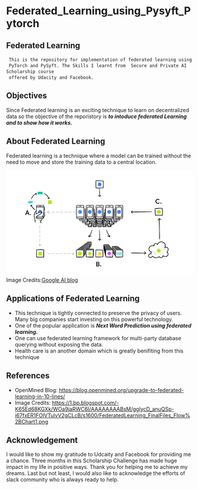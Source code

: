# Federated_Learning_using_Pysyft_Pytorch

## Federated Learning 
     This is the repository for implementation of federated learning using 
     PyTorch and PySyft. The Skills I learnt from  Secure and Private AI Scholarship course
     offered by Udacity and Facebook.
     
## Objectives 

Since Federated learning is an exciting technique to learn on decentralized data so the objective of the reporistory is ***to intoduce federated Learning and to show how it works.***

## About Federated Learning

Federated learning is a technique where a model can be trained without the need to move and store the training data to a central location.

![FederatedLearning](https://github.com/JauraSeerat/Federated_Learning_using_Pysyft_Pytorch/blob/master/FederatedLearning_FinalFiles_Flow%20Chart1.png)
Image Credits:[Google AI blog](https://1.bp.blogspot.com/-K65Ed68KGXk/WOa9jaRWC6I/AAAAAAAABsM/gglycD_anuQSp-i67fxER1FOlVTulvV2gCLcB/s1600/FederatedLearning_FinalFiles_Flow%2BChart1.png)

## Applications of Federated Learning

- This technique is tightly connected to preserve the privacy of users. Many big companies start investing on this powerful technology.
- One of the popular application is ***Next Word Prediction using federated learning.***
- One can use federated learning framework for multi-party database querying without exposing the data. 
- Health care is an another domain which is greatly benifiting from this technique

## References
- OpenMined Blog: https://blog.openmined.org/upgrade-to-federated-learning-in-10-lines/
- Image Credits: https://1.bp.blogspot.com/-K65Ed68KGXk/WOa9jaRWC6I/AAAAAAAABsM/gglycD_anuQSp-i67fxER1FOlVTulvV2gCLcB/s1600/FederatedLearning_FinalFiles_Flow%2BChart1.png

## Acknowledgement

I would like to show my gratitude to Udcaity and Facebook for providing me a chance. Three months in this Scholarship Challenge has made huge impact in my life in positive ways. Thank you for helping me to achieve my dreams. Last but not least, I would also like to acknowledge the efforts of slack community who is always ready to help. 
